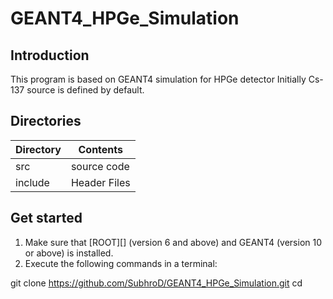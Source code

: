 # GEANT4_HPGe_Simulation

## Introduction
This program is based on GEANT4 simulation for HPGe detector
Initially Cs-137 source is defined by default.

## Directories


Directory | Contents
----------|-----------
src       | source code
include   | Header Files


## Get started

1. Make sure that [ROOT][] (version 6 and above) and GEANT4 (version 10 or above) is installed.
2. Execute the following commands in a terminal:

git clone https://github.com/SubhroD/GEANT4_HPGe_Simulation.git
cd 

